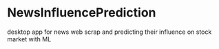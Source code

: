 # NewsInfluencePrediction
desktop app for news web scrap and predicting their influence on stock market with ML 
